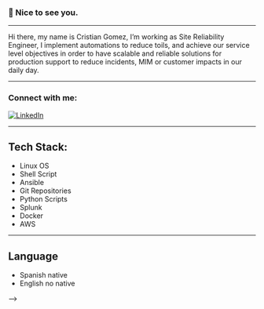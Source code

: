 ### :wave: Nice to see you.
----
<p class="text-justify">
Hi there, my name is Cristian Gomez, I’m working  as Site Reliability Engineer, I implement automations to reduce toils, and achieve our service level objectives in order to have scalable and reliable solutions for production support to reduce incidents, MIM or customer impacts in our daily day.
</p>

----

<h3 align="left">Connect with me:</h3>

[![LinkedIn](https://img.shields.io/badge/LinkedIn-%230077B5.svg?logo=linkedin&logoColor=white)](https://linkedin.com/in/agcristian) 

----
## Tech Stack:

- Linux OS
- Shell Script
- Ansible
- Git Repositories
- Python Scripts
- Splunk
- Docker
- AWS

----

## Language

- Spanish native
- English no native

-->
